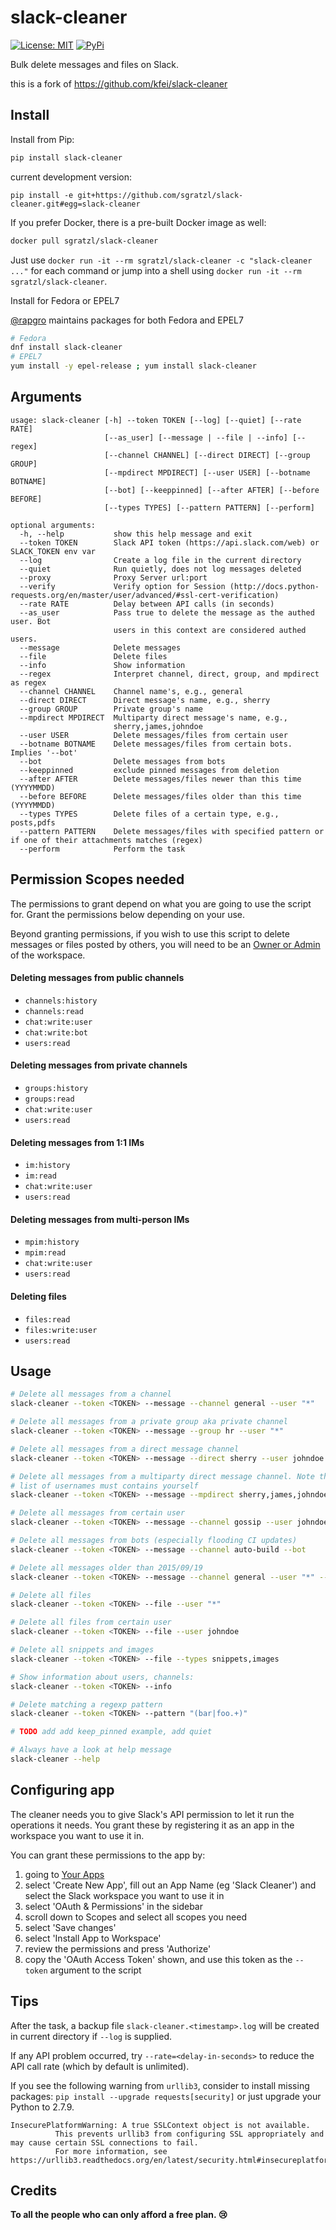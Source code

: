 # slack-cleaner
[![License: MIT][mit-image]][mit-url] [![PyPi][pypi-image]][pypi-url]

Bulk delete messages and files on Slack.

this is a fork of https://github.com/kfei/slack-cleaner

## Install

Install from Pip:

```bash
pip install slack-cleaner
```

current development version:

```
pip install -e git+https://github.com/sgratzl/slack-cleaner.git#egg=slack-cleaner
```

If you prefer Docker, there is a pre-built Docker image as well:

```bash
docker pull sgratzl/slack-cleaner
```

Just use `docker run -it --rm sgratzl/slack-cleaner -c "slack-cleaner ..."` for each command or jump into a shell using `docker run -it --rm sgratzl/slack-cleaner`.

Install for Fedora or EPEL7

[@rapgro](https://github.com/rapgro) maintains packages for both Fedora and EPEL7

```bash
# Fedora
dnf install slack-cleaner
# EPEL7
yum install -y epel-release ; yum install slack-cleaner
```

## Arguments

```
usage: slack-cleaner [-h] --token TOKEN [--log] [--quiet] [--rate RATE]
                     [--as_user] [--message | --file | --info] [--regex]
                     [--channel CHANNEL] [--direct DIRECT] [--group GROUP]
                     [--mpdirect MPDIRECT] [--user USER] [--botname BOTNAME]
                     [--bot] [--keeppinned] [--after AFTER] [--before BEFORE]
                     [--types TYPES] [--pattern PATTERN] [--perform]

optional arguments:
  -h, --help           show this help message and exit
  --token TOKEN        Slack API token (https://api.slack.com/web) or SLACK_TOKEN env var
  --log                Create a log file in the current directory
  --quiet              Run quietly, does not log messages deleted
  --proxy              Proxy Server url:port
  --verify             Verify option for Session (http://docs.python-requests.org/en/master/user/advanced/#ssl-cert-verification)
  --rate RATE          Delay between API calls (in seconds)
  --as_user            Pass true to delete the message as the authed user. Bot
                       users in this context are considered authed users.
  --message            Delete messages
  --file               Delete files
  --info               Show information
  --regex              Interpret channel, direct, group, and mpdirect as regex
  --channel CHANNEL    Channel name's, e.g., general
  --direct DIRECT      Direct message's name, e.g., sherry
  --group GROUP        Private group's name
  --mpdirect MPDIRECT  Multiparty direct message's name, e.g.,
                       sherry,james,johndoe
  --user USER          Delete messages/files from certain user
  --botname BOTNAME    Delete messages/files from certain bots. Implies '--bot'
  --bot                Delete messages from bots
  --keeppinned         exclude pinned messages from deletion
  --after AFTER        Delete messages/files newer than this time (YYYYMMDD)
  --before BEFORE      Delete messages/files older than this time (YYYYMMDD)
  --types TYPES        Delete files of a certain type, e.g., posts,pdfs
  --pattern PATTERN    Delete messages/files with specified pattern or if one of their attachments matches (regex)
  --perform            Perform the task
```

## Permission Scopes needed

The permissions to grant depend on what you are going to use the script for.
Grant the permissions below depending on your use.

Beyond granting permissions, if you wish to use this script to delete
messages or files posted by others, you will need to be an [Owner or
Admin](https://get.slack.help/hc/en-us/articles/218124397-Change-a-member-s-role)
of the workspace.

#### Deleting messages from public channels

- `channels:history`
- `channels:read`
- `chat:write:user`
- `chat:write:bot`
- `users:read`

#### Deleting messages from private channels

- `groups:history`
- `groups:read`
- `chat:write:user`
- `users:read`

#### Deleting messages from 1:1 IMs

- `im:history`
- `im:read`
- `chat:write:user`
- `users:read`

#### Deleting messages from multi-person IMs

- `mpim:history`
- `mpim:read`
- `chat:write:user`
- `users:read`

#### Deleting files

- `files:read`
- `files:write:user`
- `users:read`

## Usage

```bash
# Delete all messages from a channel
slack-cleaner --token <TOKEN> --message --channel general --user "*"

# Delete all messages from a private group aka private channel
slack-cleaner --token <TOKEN> --message --group hr --user "*"

# Delete all messages from a direct message channel
slack-cleaner --token <TOKEN> --message --direct sherry --user johndoe

# Delete all messages from a multiparty direct message channel. Note that the
# list of usernames must contains yourself
slack-cleaner --token <TOKEN> --message --mpdirect sherry,james,johndoe --user "*"

# Delete all messages from certain user
slack-cleaner --token <TOKEN> --message --channel gossip --user johndoe

# Delete all messages from bots (especially flooding CI updates)
slack-cleaner --token <TOKEN> --message --channel auto-build --bot

# Delete all messages older than 2015/09/19
slack-cleaner --token <TOKEN> --message --channel general --user "*" --before 20150919

# Delete all files
slack-cleaner --token <TOKEN> --file --user "*"

# Delete all files from certain user
slack-cleaner --token <TOKEN> --file --user johndoe

# Delete all snippets and images
slack-cleaner --token <TOKEN> --file --types snippets,images

# Show information about users, channels:
slack-cleaner --token <TOKEN> --info

# Delete matching a regexp pattern
slack-cleaner --token <TOKEN> --pattern "(bar|foo.+)"

# TODO add add keep_pinned example, add quiet

# Always have a look at help message
slack-cleaner --help
```

## Configuring app

The cleaner needs you to give Slack's API permission to let it run the
operations it needs. You grant these by registering it as an app in the
workspace you want to use it in.

You can grant these permissions to the app by:

1. going to [Your Apps](https://api.slack.com/apps)
2. select 'Create New App', fill out an App Name (eg 'Slack Cleaner') and
   select the Slack workspace you want to use it in
3. select 'OAuth & Permissions' in the sidebar
4. scroll down to Scopes and select all scopes you need
5. select 'Save changes'
6. select 'Install App to Workspace'
7. review the permissions and press 'Authorize'
8. copy the 'OAuth Access Token' shown, and use this token as the `--token`
   argument to the script

## Tips

After the task, a backup file `slack-cleaner.<timestamp>.log` will be created in current directory if `--log` is supplied.

If any API problem occurred, try `--rate=<delay-in-seconds>` to reduce the API call rate (which by default is unlimited).

If you see the following warning from `urllib3`, consider to install missing
packages: `pip install --upgrade requests[security]` or just upgrade your Python to 2.7.9.

```
InsecurePlatformWarning: A true SSLContext object is not available.
          This prevents urllib3 from configuring SSL appropriately and may cause certain SSL connections to fail.
          For more information, see https://urllib3.readthedocs.org/en/latest/security.html#insecureplatformwarning.
```

## Credits

**To all the people who can only afford a free plan. :cry:**


[mit-image]: https://img.shields.io/badge/License-MIT-yellow.svg
[mit-url]: https://opensource.org/licenses/MIT
[pypi-image]: https://pypip.in/version/slack-cleaner/badge.svg
[pypi-url]: https://pypi.python.org/pypi/slack-cleaner/
